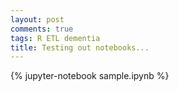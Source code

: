 ```yaml
---
layout: post
comments: true
tags: R ETL dementia
title: Testing out notebooks...
---
```

{% jupyter-notebook sample.ipynb %}
